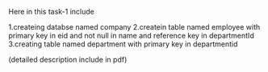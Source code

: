 Here in this task-1
include

1.createing databse named company
2.createin table named employee with primary key in eid and not null in name and reference key in departmentId
3.creating table named department with primary key in departmentid

(detailed description include in pdf)
